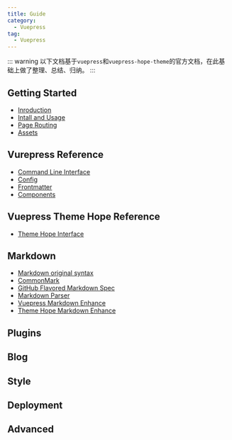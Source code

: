 ```yaml
---
title: Guide
category: 
  - Vuepress
tag:
  - Vuepress  
---
```


::: warning
以下文档基于`vuepress`和`vuepress-hope-theme`的官方文档，在此基础上做了整理、总结、归纳。
:::

## Getting Started

 - [Inroduction](get-started/intro)
 - [Intall and Usage](get-started/install)
 - [Page Routing](get-started/page-routing)
 - [Assets](get-started/assets)

## Vurepress Reference

 - [Command Line Interface](vuepress/cli)
 - [Config](vuepress/config)
 - [Frontmatter](vuepress/frontmatter.md)
 - [Components](vuepress/components.md)

## Vuepress Theme Hope Reference

- [Theme Hope Interface](hope-theme/interface)

## Markdown

- [Markdown original syntax](markdown/original.md)
- [CommonMark](markdown/commonmark.md)
- [GitHub Flavored Markdown Spec](markdown/gfm.md)
- [Markdown Parser](markdown/parser-list.md)
- [Vuepress Markdown Enhance](markdown/vuepress-markdown.md)
- [Theme Hope Markdown Enhance](markdown/theme-hope-markdown.md)

## Plugins

## Blog 

## Style

## Deployment

## Advanced